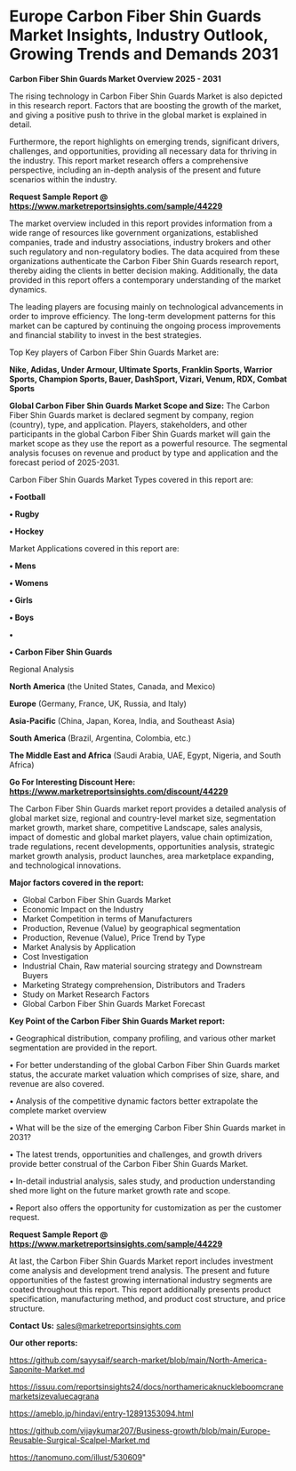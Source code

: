 # Europe Carbon Fiber Shin Guards Market Insights, Industry Outlook, Growing Trends and Demands 2031

<Strong> Carbon Fiber Shin Guards Market Overview 2025 - 2031</strong>

The rising technology in Carbon Fiber Shin Guards Market is also depicted in this research report. Factors that are boosting the growth of the market, and giving a positive push to thrive in the global market is explained in detail.

Furthermore, the report highlights on emerging trends, significant drivers, challenges, and opportunities, providing all necessary data for thriving in the industry. This report market research offers a comprehensive perspective, including an in-depth analysis of the present and future scenarios within the industry.

<strong>Request Sample Report @ <a href=https://www.marketreportsinsights.com/sample/44229>https://www.marketreportsinsights.com/sample/44229</a></strong>

The market overview included in this report provides information from a wide range of resources like government organizations, established companies, trade and industry associations, industry brokers and other such regulatory and non-regulatory bodies. The data acquired from these organizations authenticate the Carbon Fiber Shin Guards research report, thereby aiding the clients in better decision making. Additionally, the data provided in this report offers a contemporary understanding of the market dynamics.

The leading players are focusing mainly on technological advancements in order to improve efficiency. The long-term development patterns for this market can be captured by continuing the ongoing process improvements and financial stability to invest in the best strategies.

Top Key players of Carbon Fiber Shin Guards Market are:

<strong>Nike, Adidas, Under Armour, Ultimate Sports, Franklin Sports, Warrior Sports, Champion Sports, Bauer, DashSport, Vizari, Venum, RDX, Combat Sports</strong>

<strong><b>Global Carbon Fiber Shin Guards Market Scope and Size:</b></strong>
The Carbon Fiber Shin Guards market is declared segment by company, region (country), type, and application. Players, stakeholders, and other participants in the global Carbon Fiber Shin Guards market will gain the market scope as they use the report as a powerful resource. The segmental analysis focuses on revenue and product by type and application and the forecast period of 2025-2031.

Carbon Fiber Shin Guards Market Types covered in this report are:

<strong>•  Football

•  Rugby

•  Hockey</strong>

Market Applications covered in this report are:

<strong>•  Mens

•  Womens

•  Girls

•  Boys

•  

•  Carbon Fiber Shin Guards</strong> 

Regional Analysis

<strong>North America</strong> (the United States, Canada, and Mexico)

<strong>Europe</strong> (Germany, France, UK, Russia, and Italy)

<strong>Asia-Pacific</strong> (China, Japan, Korea, India, and Southeast Asia)

<strong>South America</strong> (Brazil, Argentina, Colombia, etc.)

<strong>The Middle East and Africa</strong> (Saudi Arabia, UAE, Egypt, Nigeria, and South Africa)

<strong>Go For Interesting Discount Here: <a href=https://www.marketreportsinsights.com/discount/44229>https://www.marketreportsinsights.com/discount/44229</a></strong>

The Carbon Fiber Shin Guards market report provides a detailed analysis of global market size, regional and country-level market size, segmentation market growth, market share, competitive Landscape, sales analysis, impact of domestic and global market players, value chain optimization, trade regulations, recent developments, opportunities analysis, strategic market growth analysis, product launches, area marketplace expanding, and technological innovations.

<strong><b>Major factors covered in the report:</b></strong>
<ul>
  <li>Global Carbon Fiber Shin Guards Market </li>
  <li>Economic Impact on the Industry</li>
  <li>Market Competition in terms of Manufacturers</li>
  <li>Production, Revenue (Value) by geographical segmentation</li>
  <li>Production, Revenue (Value), Price Trend by Type</li>
  <li>Market Analysis by Application</li>
  <li>Cost Investigation</li>
  <li>Industrial Chain, Raw material sourcing strategy and Downstream Buyers</li>
  <li>Marketing Strategy comprehension, Distributors and Traders</li>
  <li>Study on Market Research Factors</li>
  <li>Global Carbon Fiber Shin Guards Market Forecast</li>
</ul>

<strong><b>Key Point of the Carbon Fiber Shin Guards Market report:</b></strong>

• Geographical distribution, company profiling, and various other market segmentation are provided in the report.

• For better understanding of the global Carbon Fiber Shin Guards market status, the accurate market valuation which comprises of size, share, and revenue are also covered.

• Analysis of the competitive dynamic factors better extrapolate the complete market overview

• What will be the size of the emerging Carbon Fiber Shin Guards market in 2031?

• The latest trends, opportunities and challenges, and growth drivers provide better construal of the Carbon Fiber Shin Guards Market.

• In-detail industrial analysis, sales study, and production understanding shed more light on the future market growth rate and scope.

• Report also offers the opportunity for customization as per the customer request.

<strong>Request Sample Report @ <a href=https://www.marketreportsinsights.com/sample/44229>https://www.marketreportsinsights.com/sample/44229</a></strong>

At last, the Carbon Fiber Shin Guards Market report includes investment come analysis and development trend analysis. The present and future opportunities of the fastest growing international industry segments are coated throughout this report. This report additionally presents product specification, manufacturing method, and product cost structure, and price structure.

<strong>Contact Us:</strong>
sales@marketreportsinsights.com

<strong>Our other reports:</strong>

<a href=https://github.com/sayysaif/search-market/blob/main/North-America-Saponite-Market.md>https://github.com/sayysaif/search-market/blob/main/North-America-Saponite-Market.md</a>

<a href=https://issuu.com/reportsinsights24/docs/northamericaknuckleboomcranemarketsizevaluecagrana>https://issuu.com/reportsinsights24/docs/northamericaknuckleboomcranemarketsizevaluecagrana</a>

<a href=https://ameblo.jp/hindavi/entry-12891353094.html>https://ameblo.jp/hindavi/entry-12891353094.html</a>

<a href=https://github.com/vijaykumar207/Business-growth/blob/main/Europe-Reusable-Surgical-Scalpel-Market.md>https://github.com/vijaykumar207/Business-growth/blob/main/Europe-Reusable-Surgical-Scalpel-Market.md</a>

<a href=https://tanomuno.com/illust/530609>https://tanomuno.com/illust/530609</a>"
